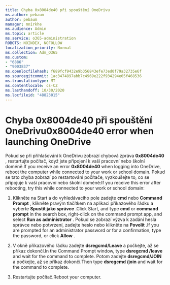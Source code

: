 ```yaml
---
title: Chyba 0x8004de40 při spouštění OneDrivu
ms.author: pebaum
author: pebaum
manager: mnirkhe
ms.audience: Admin
ms.topic: article
ms.service: o365-administration
ROBOTS: NOINDEX, NOFOLLOW
localization_priority: Normal
ms.collection: Adm_O365
ms.custom:
- "6886"
- "9003837"
ms.openlocfilehash: f689fcf9432e9b356843efe73ed0f79a32735e6f
ms.sourcegitcommit: 1ac3474897abb7c4969e222f934294e05f468536
ms.translationtype: MT
ms.contentlocale: cs-CZ
ms.lasthandoff: 10/30/2020
ms.locfileid: "48823015"
---
```

# <a name="0x8004de40-error-when-launching-onedrive"></a><span data-ttu-id="71921-102">Chyba 0x8004de40 při spouštění OneDrivu</span><span class="sxs-lookup"><span data-stu-id="71921-102">0x8004de40 error when launching OneDrive</span></span>

<span data-ttu-id="71921-103">Pokud se při přihlašování k OneDrivu zobrazí chybová zpráva **0x8004de40** , restartujte počítač, když jste připojení k vaší pracovní nebo školní doméně.</span><span class="sxs-lookup"><span data-stu-id="71921-103">If you receive an error **0x8004de40** when  logging into OneDrive, reboot the computer while connected to your work or school domain.</span></span> <span data-ttu-id="71921-104">Pokud se tato chyba zobrazí po restartování počítače, vyzkoušejte to, co se připojuje k vaší pracovní nebo školní doméně:</span><span class="sxs-lookup"><span data-stu-id="71921-104">If you receive this error after rebooting, try this while connected to your work or school domain:</span></span>

1. <span data-ttu-id="71921-105">Klikněte na Start a do vyhledávacího pole zadejte **cmd** nebo **Command Prompt**  , klikněte pravým tlačítkem na aplikaci příkazového řádku a vyberte  **Spustit jako správce** .</span><span class="sxs-lookup"><span data-stu-id="71921-105">Click Start, and type **cmd** or **command prompt**  in the search  box, right-click on the command prompt app, and select  **Run as administrator** .</span></span> <span data-ttu-id="71921-106">Pokud se zobrazí výzva k zadání hesla správce nebo potvrzení, zadejte heslo nebo klikněte na **Povolit** .</span><span class="sxs-lookup"><span data-stu-id="71921-106">If you are prompted for an administrator password or for a confirmation, type the password, or click **Allow** .</span></span>  

2. <span data-ttu-id="71921-107">V okně příkazového řádku zadejte **dsregcmd/Leave**  a počkejte, až se příkaz dokončí.</span><span class="sxs-lookup"><span data-stu-id="71921-107">In the Command Prompt window, type **dsregcmd /leave**  and wait for the command to complete.</span></span> <span data-ttu-id="71921-108">Potom zadejte **dsregcmd/JOIN** a počkejte, až se příkaz dokončí.</span><span class="sxs-lookup"><span data-stu-id="71921-108">Then type **dsregcmd /join** and wait for the command to complete.</span></span>
3. <span data-ttu-id="71921-109">Restartujte počítač.</span><span class="sxs-lookup"><span data-stu-id="71921-109">Reboot your computer.</span></span>
